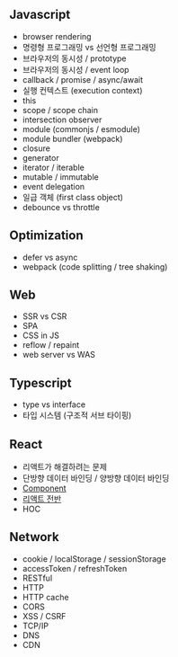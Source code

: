## Javascript

- browser rendering
- 명령형 프로그래밍 vs 선언형 프로그래밍
- 브라우저의 동시성 / prototype
- 브라우저의 동시성 / event loop
- callback / promise / async/await
- 실행 컨텍스트 (execution context)
- this
- scope / scope chain
- intersection observer
- module (commonjs / esmodule)
- module bundler (webpack)
- closure
- generator
- iterator / iterable
- mutable / immutable
- event delegation
- 일급 객체 (first class object)
- debounce vs throttle

## Optimization

- defer vs async
- webpack (code splitting / tree shaking)

## Web

- SSR vs CSR
- SPA
- CSS in JS
- reflow / repaint
- web server vs WAS

## Typescript

- type vs interface
- 타입 시스템 (구조적 서브 타이핑)

## React

- 리액트가 해결하려는 문제
- 단방향 데이터 바인딩 / 양방향 데이터 바인딩
- [Component](https://github.com/byhhh2/helloworld/tree/main/React/Component)
- [리액트 전반](https://github.com/byhhh2/m-react)
- HOC

## Network

- cookie / localStorage / sessionStorage
- accessToken / refreshToken
- RESTful
- HTTP
- HTTP cache
- CORS
- XSS / CSRF
- TCP/IP
- DNS
- CDN
